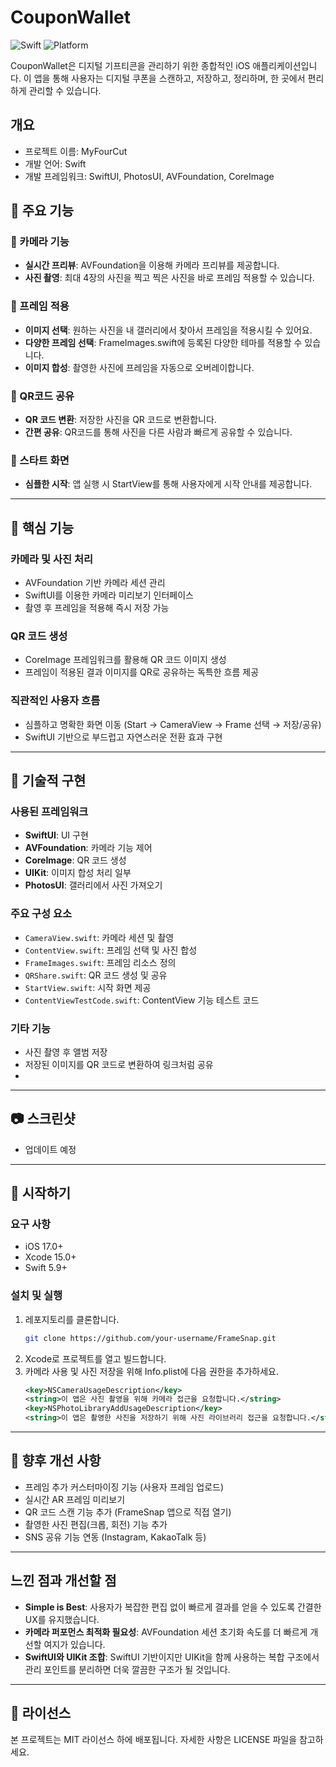 # CouponWallet  
![Swift](https://img.shields.io/badge/Swift-5.9-F05138?logo=swift)
![Platform](https://img.shields.io/badge/Platforms-iOS%2018.0+-007AFF?logo=apple)

CouponWallet은 디지털 기프티콘을 관리하기 위한 종합적인 iOS 애플리케이션입니다. 이 앱을 통해 사용자는 디지털 쿠폰을 스캔하고, 저장하고, 정리하며, 한 곳에서 편리하게 관리할 수 있습니다.

## 개요

- 프로젝트 이름: MyFourCut
- 개발 언어: Swift
- 개발 프레임워크: SwiftUI, PhotosUI, AVFoundation, CoreImage

## 🌟 주요 기능

### 📸 카메라 기능
- **실시간 프리뷰**: AVFoundation을 이용해 카메라 프리뷰를 제공합니다.
- **사진 촬영**: 최대 4장의 사진을 찍고 찍은 사진을 바로 프레임 적용할 수 있습니다.

### 🎨 프레임 적용
- **이미지 선택**: 원하는 사진을 내 갤러리에서 찾아서 프레임을 적용시킬 수 있어요.
- **다양한 프레임 선택**: FrameImages.swift에 등록된 다양한 테마를 적용할 수 있습니다.
- **이미지 합성**: 촬영한 사진에 프레임을 자동으로 오버레이합니다.

### 🔗 QR코드 공유
- **QR 코드 변환**: 저장한 사진을 QR 코드로 변환합니다.
- **간편 공유**: QR코드를 통해 사진을 다른 사람과 빠르게 공유할 수 있습니다.

### 🚀 스타트 화면
- **심플한 시작**: 앱 실행 시 StartView를 통해 사용자에게 시작 안내를 제공합니다.

---

## 📱 핵심 기능

### 카메라 및 사진 처리
- AVFoundation 기반 카메라 세션 관리
- SwiftUI를 이용한 카메라 미리보기 인터페이스
- 촬영 후 프레임을 적용해 즉시 저장 가능

### QR 코드 생성
- CoreImage 프레임워크를 활용해 QR 코드 이미지 생성
- 프레임이 적용된 결과 이미지를 QR로 공유하는 독특한 흐름 제공

### 직관적인 사용자 흐름
- 심플하고 명확한 화면 이동 (Start → CameraView → Frame 선택 → 저장/공유)
- SwiftUI 기반으로 부드럽고 자연스러운 전환 효과 구현

---

## 🔧 기술적 구현

### 사용된 프레임워크
- **SwiftUI**: UI 구현
- **AVFoundation**: 카메라 기능 제어
- **CoreImage**: QR 코드 생성
- **UIKit**: 이미지 합성 처리 일부
- **PhotosUI**: 갤러리에서 사진 가져오기

### 주요 구성 요소
- `CameraView.swift`: 카메라 세션 및 촬영
- `ContentView.swift`: 프레임 선택 및 사진 합성
- `FrameImages.swift`: 프레임 리소스 정의
- `QRShare.swift`: QR 코드 생성 및 공유
- `StartView.swift`: 시작 화면 제공
- `ContentViewTestCode.swift`: ContentView 기능 테스트 코드

### 기타 기능
- 사진 촬영 후 앨범 저장
- 저장된 이미지를 QR 코드로 변환하여 링크처럼 공유
- 
---

## 📷 스크린샷
- 업데이트 예정

---

## 🚀 시작하기

### 요구 사항
- iOS 17.0+
- Xcode 15.0+
- Swift 5.9+

### 설치 및 실행
1. 레포지토리를 클론합니다.
    ```bash
    git clone https://github.com/your-username/FrameSnap.git
    ```
2. Xcode로 프로젝트를 열고 빌드합니다.
3. 카메라 사용 및 사진 저장을 위해 Info.plist에 다음 권한을 추가하세요.
    ```xml
    <key>NSCameraUsageDescription</key>
    <string>이 앱은 사진 촬영을 위해 카메라 접근을 요청합니다.</string>
    <key>NSPhotoLibraryAddUsageDescription</key>
    <string>이 앱은 촬영한 사진을 저장하기 위해 사진 라이브러리 접근을 요청합니다.</string>
    ```

---

## 🔮 향후 개선 사항
- 프레임 추가 커스터마이징 기능 (사용자 프레임 업로드)
- 실시간 AR 프레임 미리보기
- QR 코드 스캔 기능 추가 (FrameSnap 앱으로 직접 열기)
- 촬영한 사진 편집(크롭, 회전) 기능 추가
- SNS 공유 기능 연동 (Instagram, KakaoTalk 등)

---

## 느낀 점과 개선할 점

- **Simple is Best**: 사용자가 복잡한 편집 없이 빠르게 결과를 얻을 수 있도록 간결한 UX를 유지했습니다.
- **카메라 퍼포먼스 최적화 필요성**: AVFoundation 세션 초기화 속도를 더 빠르게 개선할 여지가 있습니다.
- **SwiftUI와 UIKit 조합**: SwiftUI 기반이지만 UIKit을 함께 사용하는 복합 구조에서 관리 포인트를 분리하면 더욱 깔끔한 구조가 될 것입니다.

---

## 📝 라이선스

본 프로젝트는 MIT 라이선스 하에 배포됩니다. 자세한 사항은 LICENSE 파일을 참고하세요.
